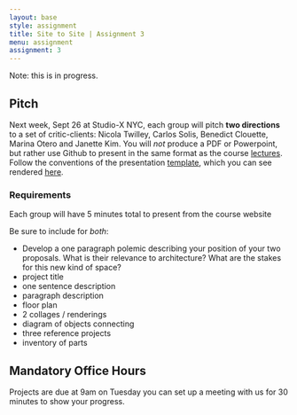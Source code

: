 ```yaml
---
layout: base
style: assignment
title: Site to Site | Assignment 3
menu: assignment
assignment: 3
---
```

Note: this is in progress.

## Pitch

Next week, Sept 26 at Studio-X NYC, each group will pitch __two directions__ to a set of critic-clients: Nicola Twilley, Carlos Solis, Benedict Clouette, Marina Otero and Janette Kim. You will _not_ produce a PDF or Powerpoint, but rather use Github to present in the same format as the course [lectures](http://site2site.github.io/lectures/week1/attitude.html). Follow the conventions of the presentation [template](), which you can see rendered [here](http://site2site.github.io/projects/presentation_template.html).

### Requirements

Each group will have 5 minutes total to present from the course website


Be sure to include for _both_:

* Develop a one paragraph polemic describing your position of your two proposals. What is their relevance to architecture? What are the stakes for this new kind of space?
*	project title
*	one sentence description
*	paragraph description
*	floor plan
*	2 collages / renderings
*	diagram of objects connecting
*	three reference projects
*	inventory of parts



## Mandatory Office Hours

Projects are due at 9am on Tuesday you can set up a meeting with us for 30 minutes to show your progress.
